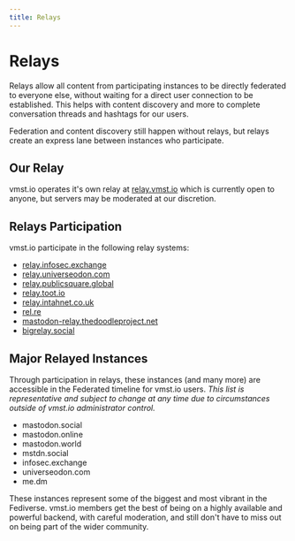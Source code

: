 ```yaml
---
title: Relays
---
```


# Relays

Relays allow all content from participating instances to be directly federated to everyone else, without waiting for a direct user connection to be established.
This helps with content discovery and more to complete conversation threads and hashtags for our users.

Federation and content discovery still happen without relays, but relays create an express lane between instances who participate.

## Our Relay

vmst.io operates it's own relay at [relay.vmst.io](https://relay.vmst.io) which is currently open to anyone, but servers may be moderated at our discretion.

## Relays Participation

vmst.io participate in the following relay systems:

- [relay.infosec.exchange](https://relay.infosec.exchange)
- [relay.universeodon.com](https://relay.universeodon.com)
- [relay.publicsquare.global](https://relay.publicsquare.global)
- [relay.toot.io](https://relay.toot.io)
- [relay.intahnet.co.uk](https://relay.intahnet.co.uk)
- [rel.re](https://rel.re)
- [mastodon-relay.thedoodleproject.net](https://mastodon-relay.thedoodleproject.net)
- [bigrelay.social](https://bigrelay.social)

## Major Relayed Instances

Through participation in relays, these instances (and many more) are accessible in the Federated timeline for vmst.io users.
_This list is representative and subject to change at any time due to circumstances outside of vmst.io administrator control._

- mastodon.social
- mastodon.online
- mastodon.world
- mstdn.social
- infosec.exchange
- universeodon.com
- me.dm

These instances represent some of the biggest and most vibrant in the Fediverse.
vmst.io members get the best of being on a highly available and powerful backend, with careful moderation, and still don't have to miss out on being part of the wider community.
